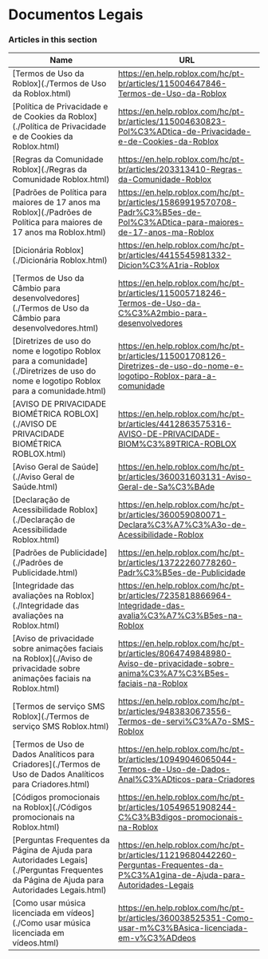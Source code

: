 # Documentos Legais  
### Articles in this section
Name|URL
-|-
[Termos de Uso da Roblox](./Termos de Uso da Roblox.html) |https://en.help.roblox.com/hc/pt-br/articles/115004647846-Termos-de-Uso-da-Roblox
[Política de Privacidade e de Cookies da Roblox](./Política de Privacidade e de Cookies da Roblox.html) |https://en.help.roblox.com/hc/pt-br/articles/115004630823-Pol%C3%ADtica-de-Privacidade-e-de-Cookies-da-Roblox
[Regras da Comunidade Roblox](./Regras da Comunidade Roblox.html) |https://en.help.roblox.com/hc/pt-br/articles/203313410-Regras-da-Comunidade-Roblox
[Padrões de Política para maiores de 17 anos ma Roblox](./Padrões de Política para maiores de 17 anos ma Roblox.html) |https://en.help.roblox.com/hc/pt-br/articles/15869919570708-Padr%C3%B5es-de-Pol%C3%ADtica-para-maiores-de-17-anos-ma-Roblox
[Dicionária Roblox](./Dicionária Roblox.html) |https://en.help.roblox.com/hc/pt-br/articles/4415545981332-Dicion%C3%A1ria-Roblox
[Termos de Uso da Câmbio para desenvolvedores](./Termos de Uso da Câmbio para desenvolvedores.html) |https://en.help.roblox.com/hc/pt-br/articles/115005718246-Termos-de-Uso-da-C%C3%A2mbio-para-desenvolvedores
[Diretrizes de uso do nome e logotipo Roblox para a comunidade](./Diretrizes de uso do nome e logotipo Roblox para a comunidade.html) |https://en.help.roblox.com/hc/pt-br/articles/115001708126-Diretrizes-de-uso-do-nome-e-logotipo-Roblox-para-a-comunidade
[AVISO DE PRIVACIDADE BIOMÉTRICA ROBLOX](./AVISO DE PRIVACIDADE BIOMÉTRICA ROBLOX.html) |https://en.help.roblox.com/hc/pt-br/articles/4412863575316-AVISO-DE-PRIVACIDADE-BIOM%C3%89TRICA-ROBLOX
[Aviso Geral de Saúde](./Aviso Geral de Saúde.html) |https://en.help.roblox.com/hc/pt-br/articles/360031603131-Aviso-Geral-de-Sa%C3%BAde
[Declaração de Acessibilidade Roblox](./Declaração de Acessibilidade Roblox.html) |https://en.help.roblox.com/hc/pt-br/articles/360059080071-Declara%C3%A7%C3%A3o-de-Acessibilidade-Roblox
[Padrões de Publicidade](./Padrões de Publicidade.html) |https://en.help.roblox.com/hc/pt-br/articles/13722260778260-Padr%C3%B5es-de-Publicidade
[Integridade das avaliações na Roblox](./Integridade das avaliações na Roblox.html) |https://en.help.roblox.com/hc/pt-br/articles/7235818866964-Integridade-das-avalia%C3%A7%C3%B5es-na-Roblox
[Aviso de privacidade sobre animações faciais na Roblox](./Aviso de privacidade sobre animações faciais na Roblox.html) |https://en.help.roblox.com/hc/pt-br/articles/8064749848980-Aviso-de-privacidade-sobre-anima%C3%A7%C3%B5es-faciais-na-Roblox
[Termos de serviço SMS Roblox](./Termos de serviço SMS Roblox.html) |https://en.help.roblox.com/hc/pt-br/articles/9483830673556-Termos-de-servi%C3%A7o-SMS-Roblox
[Termos de Uso de Dados Analíticos para Criadores](./Termos de Uso de Dados Analíticos para Criadores.html) |https://en.help.roblox.com/hc/pt-br/articles/10949046065044-Termos-de-Uso-de-Dados-Anal%C3%ADticos-para-Criadores
[Códigos promocionais na Roblox](./Códigos promocionais na Roblox.html) |https://en.help.roblox.com/hc/pt-br/articles/10549651908244-C%C3%B3digos-promocionais-na-Roblox
[Perguntas Frequentes da Página de Ajuda para Autoridades Legais](./Perguntas Frequentes da Página de Ajuda para Autoridades Legais.html) |https://en.help.roblox.com/hc/pt-br/articles/11219680442260-Perguntas-Frequentes-da-P%C3%A1gina-de-Ajuda-para-Autoridades-Legais
[Como usar música licenciada em vídeos](./Como usar música licenciada em vídeos.html) |https://en.help.roblox.com/hc/pt-br/articles/360038525351-Como-usar-m%C3%BAsica-licenciada-em-v%C3%ADdeos